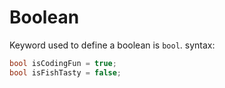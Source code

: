 # Boolean

Keyword used to define a boolean is `bool`.
syntax:

```c++
bool isCodingFun = true;
bool isFishTasty = false;
```
